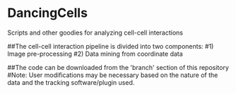 # DancingCells
Scripts and other goodies for analyzing cell-cell interactions

##The cell-cell interaction pipeline is divided into two components:
  #1) Image pre-processing
  #2) Data mining from coordinate data

##The code can be downloaded from the 'branch' section of this repository
  #Note: User modifications may be necessary based on the nature of the data and the tracking software/plugin used.
